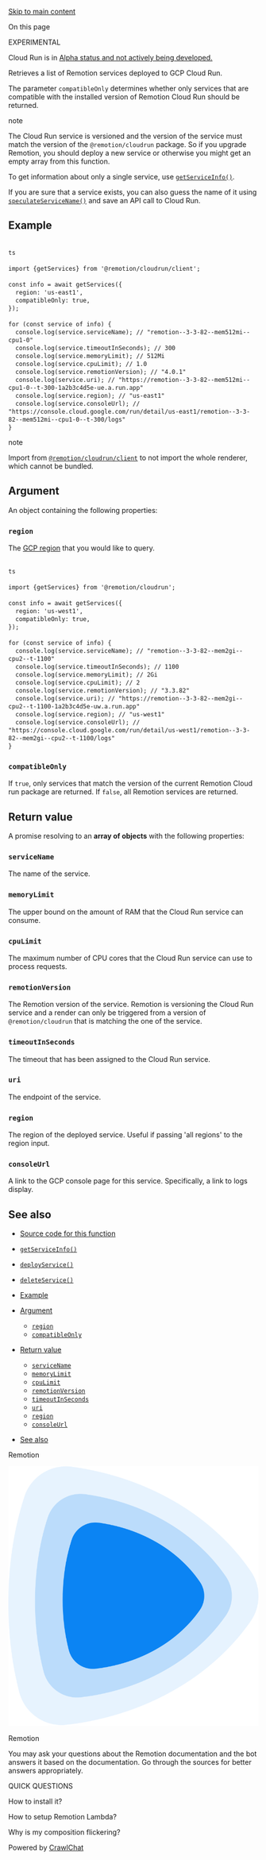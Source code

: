 [Skip to main content](https://www.remotion.dev/docs/cloudrun/getservices#__docusaurus_skipToContent_fallback)

On this page

EXPERIMENTAL

Cloud Run is in [Alpha status and not actively being developed.](https://www.remotion.dev/docs/cloudrun/status)

Retrieves a list of Remotion services deployed to GCP Cloud Run.

The parameter `compatibleOnly` determines whether only services that are compatible with the installed version of Remotion Cloud Run should be returned.

note

The Cloud Run service is versioned and the version of the service must match the version of the `@remotion/cloudrun` package. So if you upgrade Remotion, you should deploy a new service or otherwise you might get an empty array from this function.

To get information about only a single service, use [`getServiceInfo()`](https://www.remotion.dev/docs/cloudrun/getserviceinfo).

If you are sure that a service exists, you can also guess the name of it using [`speculateServiceName()`](https://www.remotion.dev/docs/cloudrun/speculateservicename) and save an API call to Cloud Run.

## Example [​](https://www.remotion.dev/docs/cloudrun/getservices\#example "Direct link to Example")

```

ts

import {getServices} from '@remotion/cloudrun/client';

const info = await getServices({
  region: 'us-east1',
  compatibleOnly: true,
});

for (const service of info) {
  console.log(service.serviceName); // "remotion--3-3-82--mem512mi--cpu1-0"
  console.log(service.timeoutInSeconds); // 300
  console.log(service.memoryLimit); // 512Mi
  console.log(service.cpuLimit); // 1.0
  console.log(service.remotionVersion); // "4.0.1"
  console.log(service.uri); // "https://remotion--3-3-82--mem512mi--cpu1-0--t-300-1a2b3c4d5e-ue.a.run.app"
  console.log(service.region); // "us-east1"
  console.log(service.consoleUrl); // "https://console.cloud.google.com/run/detail/us-east1/remotion--3-3-82--mem512mi--cpu1-0--t-300/logs"
}
```

note

Import from [`@remotion/cloudrun/client`](https://www.remotion.dev/docs/cloudrun/light-client) to not import the whole renderer, which cannot be bundled.

## Argument [​](https://www.remotion.dev/docs/cloudrun/getservices\#argument "Direct link to Argument")

An object containing the following properties:

### `region` [​](https://www.remotion.dev/docs/cloudrun/getservices\#region "Direct link to region")

The [GCP region](https://www.remotion.dev/docs/cloudrun/region-selection) that you would like to query.

```

ts

import {getServices} from '@remotion/cloudrun';

const info = await getServices({
  region: 'us-west1',
  compatibleOnly: true,
});

for (const service of info) {
  console.log(service.serviceName); // "remotion--3-3-82--mem2gi--cpu2--t-1100"
  console.log(service.timeoutInSeconds); // 1100
  console.log(service.memoryLimit); // 2Gi
  console.log(service.cpuLimit); // 2
  console.log(service.remotionVersion); // "3.3.82"
  console.log(service.uri); // "https://remotion--3-3-82--mem2gi--cpu2--t-1100-1a2b3c4d5e-uw.a.run.app"
  console.log(service.region); // "us-west1"
  console.log(service.consoleUrl); // "https://console.cloud.google.com/run/detail/us-west1/remotion--3-3-82--mem2gi--cpu2--t-1100/logs"
}
```

### `compatibleOnly` [​](https://www.remotion.dev/docs/cloudrun/getservices\#compatibleonly "Direct link to compatibleonly")

If `true`, only services that match the version of the current Remotion Cloud run package are returned. If `false`, all Remotion services are returned.

## Return value [​](https://www.remotion.dev/docs/cloudrun/getservices\#return-value "Direct link to Return value")

A promise resolving to an **array of objects** with the following properties:

### `serviceName` [​](https://www.remotion.dev/docs/cloudrun/getservices\#servicename "Direct link to servicename")

The name of the service.

### `memoryLimit` [​](https://www.remotion.dev/docs/cloudrun/getservices\#memorylimit "Direct link to memorylimit")

The upper bound on the amount of RAM that the Cloud Run service can consume.

### `cpuLimit` [​](https://www.remotion.dev/docs/cloudrun/getservices\#cpulimit "Direct link to cpulimit")

The maximum number of CPU cores that the Cloud Run service can use to process requests.

### `remotionVersion` [​](https://www.remotion.dev/docs/cloudrun/getservices\#remotionversion "Direct link to remotionversion")

The Remotion version of the service. Remotion is versioning the Cloud Run service and a render can only be triggered from a version of `@remotion/cloudrun` that is matching the one of the service.

### `timeoutInSeconds` [​](https://www.remotion.dev/docs/cloudrun/getservices\#timeoutinseconds "Direct link to timeoutinseconds")

The timeout that has been assigned to the Cloud Run service.

### `uri` [​](https://www.remotion.dev/docs/cloudrun/getservices\#uri "Direct link to uri")

The endpoint of the service.

### `region` [​](https://www.remotion.dev/docs/cloudrun/getservices\#region-1 "Direct link to region-1")

The region of the deployed service. Useful if passing 'all regions' to the region input.

### `consoleUrl` [​](https://www.remotion.dev/docs/cloudrun/getservices\#consoleurl "Direct link to consoleurl")

A link to the GCP console page for this service. Specifically, a link to logs display.

## See also [​](https://www.remotion.dev/docs/cloudrun/getservices\#see-also "Direct link to See also")

- [Source code for this function](https://github.com/remotion-dev/remotion/blob/main/packages/cloudrun/src/api/get-services.ts)
- [`getServiceInfo()`](https://www.remotion.dev/docs/cloudrun/getserviceinfo)
- [`deployService()`](https://www.remotion.dev/docs/cloudrun/deployservice)
- [`deleteService()`](https://www.remotion.dev/docs/cloudrun/deleteservice)

- [Example](https://www.remotion.dev/docs/cloudrun/getservices#example)
- [Argument](https://www.remotion.dev/docs/cloudrun/getservices#argument)
  - [`region`](https://www.remotion.dev/docs/cloudrun/getservices#region)
  - [`compatibleOnly`](https://www.remotion.dev/docs/cloudrun/getservices#compatibleonly)
- [Return value](https://www.remotion.dev/docs/cloudrun/getservices#return-value)
  - [`serviceName`](https://www.remotion.dev/docs/cloudrun/getservices#servicename)
  - [`memoryLimit`](https://www.remotion.dev/docs/cloudrun/getservices#memorylimit)
  - [`cpuLimit`](https://www.remotion.dev/docs/cloudrun/getservices#cpulimit)
  - [`remotionVersion`](https://www.remotion.dev/docs/cloudrun/getservices#remotionversion)
  - [`timeoutInSeconds`](https://www.remotion.dev/docs/cloudrun/getservices#timeoutinseconds)
  - [`uri`](https://www.remotion.dev/docs/cloudrun/getservices#uri)
  - [`region`](https://www.remotion.dev/docs/cloudrun/getservices#region-1)
  - [`consoleUrl`](https://www.remotion.dev/docs/cloudrun/getservices#consoleurl)
- [See also](https://www.remotion.dev/docs/cloudrun/getservices#see-also)

Remotion

![Logo](https://raw.githubusercontent.com/remotion-dev/brand/refs/heads/main/logo.svg)

Remotion

You may ask your questions about the Remotion documentation and the bot answers it based on the documentation. Go through the sources for better answers appropriately.

QUICK QUESTIONS

How to install it?

How to setup Remotion Lambda?

Why is my composition flickering?

Powered by [CrawlChat](https://crawlchat.app/?ref=powered-by-remotion)
